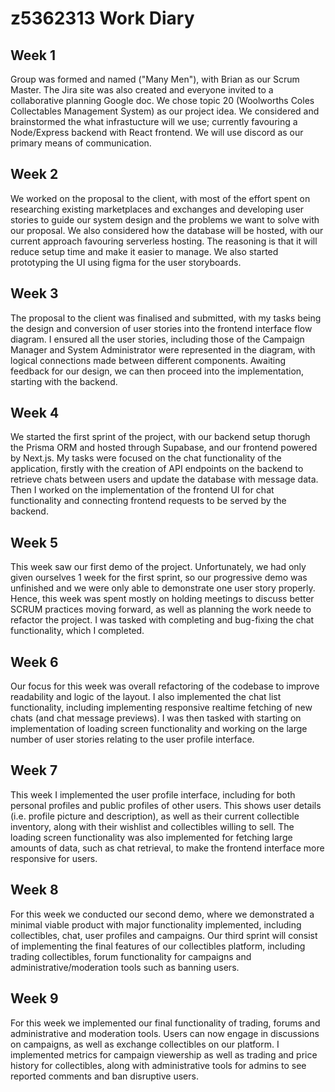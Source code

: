 # z5362313 Work Diary

## Week 1
Group was formed and named ("Many Men"), with Brian as our Scrum Master. The Jira site was also created and everyone invited to a collaborative planning Google doc. We chose topic 20 (Woolworths Coles Collectables Management System) as our project idea. We considered and brainstormed the what infrastucture will we use; currently favouring a Node/Express backend with React frontend. We will use discord as our primary means of communication.

## Week 2
We worked on the proposal to the client, with most of the effort spent on researching existing marketplaces and exchanges and developing user stories to guide our system design and the problems we want to solve with our proposal. We also considered how the database will be hosted, with our current approach favouring serverless hosting. The reasoning is that it will reduce setup time and make it easier to manage. We also started prototyping the UI using figma for the user storyboards.

## Week 3
The proposal to the client was finalised and submitted, with my tasks being the design and conversion of user stories into the frontend interface flow diagram. I ensured all the user stories, including those of the Campaign Manager and System Administrator were represented in the diagram, with logical connections made between different components. Awaiting feedback for our design, we can then proceed into the implementation, starting with the backend.

## Week 4
We started the first sprint of the project, with our backend setup thorugh the Prisma ORM and hosted through Supabase, and our frontend powered by Next.js. My tasks were focused on the chat functionality of the application, firstly with the creation of API endpoints on the backend to retrieve chats between users and update the database with message data. Then I worked on the implementation of the frontend UI for chat functionality and connecting frontend requests to be served by the backend.

## Week 5
This week saw our first demo of the project. Unfortunately, we had only given ourselves 1 week for the first sprint, so our progressive demo was unfinished and we were only able to demonstrate one user story properly. Hence, this week was spent mostly on holding meetings to discuss better SCRUM practices moving forward, as well as planning the work neede to refactor the project. I was tasked with completing and bug-fixing the chat functionality, which I completed.

## Week 6
Our focus for this week was overall refactoring of the codebase to improve readability and logic of the layout. I also implemented the chat list functionality, including implementing responsive realtime fetching of new chats (and chat message previews). I was then tasked with starting on implementation of loading screen functionality and working on the large number of user stories relating to the user profile interface.

## Week 7
This week I implemented the user profile interface, including for both personal profiles and public profiles of other users. This shows user details (i.e. profile picture and description), as well as their current collectible inventory, along with their wishlist and collectibles willing to sell. The loading screen functionality was also implemented for fetching large amounts of data, such as chat retrieval, to make the frontend interface more responsive for users.

## Week 8
For this week we conducted our second demo, where we demonstrated a minimal viable product with major functionality implemented, including collectibles, chat, user profiles and campaigns. Our third sprint will consist of implementing the final features of our collectibles platform, including trading collectibles, forum functionality for campaigns and administrative/moderation tools such as banning users.

## Week 9
For this week we implemented our final functionality of trading, forums and administrative and moderation tools. Users can now engage in discussions on campaigns, as well as exchange collectibles on our platform. I implemented metrics for campaign viewership as well as trading and price history for collectibles, along with administrative tools for admins to see reported comments and ban disruptive users.
